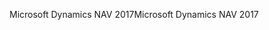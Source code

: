 <span data-ttu-id="4bb95-101">Microsoft Dynamics NAV 2017</span><span class="sxs-lookup"><span data-stu-id="4bb95-101">Microsoft Dynamics NAV 2017</span></span>